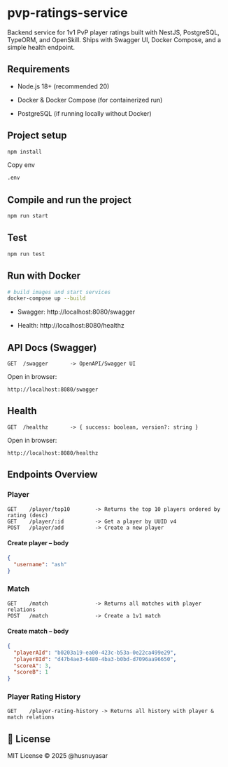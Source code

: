 # pvp-ratings-service

Backend service for 1v1 PvP player ratings built with NestJS, PostgreSQL, TypeORM, and OpenSkill. Ships with Swagger UI, Docker Compose, and a simple health endpoint.

## Requirements

- Node.js 18+ (recommended 20)

- Docker & Docker Compose (for containerized run)

- PostgreSQL (if running locally without Docker)

## Project setup
```bash
npm install
```
Copy env
```bash
.env
```
## Compile and run the project
```bash
npm run start
```
## Test
```bash
npm run test
```
## Run with Docker
```bash
# build images and start services
docker-compose up --build
```
- Swagger: http://localhost:8080/swagger

- Health: http://localhost:8080/healthz
## API Docs (Swagger)
```text
GET  /swagger       -> OpenAPI/Swagger UI
```
Open in browser:
```http
http://localhost:8080/swagger
```
## Health
```text
GET  /healthz       -> { success: boolean, version?: string }
```
Open in browser:
```http
http://localhost:8080/healthz
```
## Endpoints Overview
### Player
```text
GET    /player/top10        -> Returns the top 10 players ordered by rating (desc)
GET    /player/:id          -> Get a player by UUID v4
POST   /player/add          -> Create a new player
```
#### Create player – body
```json
{
  "username": "ash"
}
```
### Match
```text
GET    /match               -> Returns all matches with player relations
POST   /match               -> Create a 1v1 match
```
#### Create match – body
```json
{
  "playerAId": "b0203a19-ea00-423c-b53a-0e22ca499e29",
  "playerBId": "d47b4ae3-6480-4ba3-b0bd-d7096aa96650",
  "scoreA": 3,
  "scoreB": 1
}
```
### Player Rating History
```text
GET    /player-rating-history -> Returns all history with player & match relations
```
## 📄 License
MIT License © 2025 @husnuyasar
